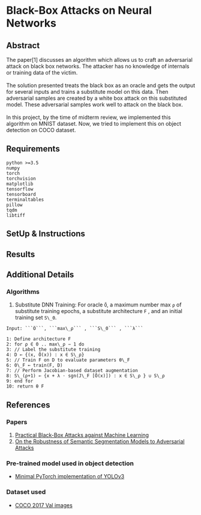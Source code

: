 # Black-Box Attacks on Neural Networks

## Abstract
The paper[1] discusses an algorithm which allows us to craft an adversarial attack on black box networks. The attacker has no knowledge of internals or training data of the victim.
<br><br>
The solution presented treats the black box as an oracle and gets the output for several inputs and trains a substitute model on this data. Then adversarial samples are created by a white box attack on this substituted model. These adversarial samples work well to attack on the black box.
<br><br>
In this project, by the time of midterm review, we implemented this algorithm on MNIST dataset. Now, we tried to implement this on object detection on COCO dataset.

## Requirements
```
python >=3.5
numpy
torch
torchvision
matplotlib
tensorflow
tensorboard
terminaltables
pillow
tqdm
libtiff
```

## SetUp & Instructions


## Results


## Additional Details
### Algorithms
1. Substitute DNN Training: 
For oracle ```Õ```, a maximum number max ```ρ``` of substitute training epochs, a substitute architecture ```F``` , and an initial training set ```S\_0```.
```
Input: ```Õ```, ```max\_ρ``` , ```S\_0``` , ```λ```

1: Define architecture F
2: for ρ ∈ 0 .. max\_ρ − 1 do
3: // Label the substitute training
4: D ← {(x, Õ(x)) : x ∈ S\_ρ}
5: // Train F on D to evaluate parameters θ\_F
6: 0\_F ← train(F, D)
7: // Perform Jacobian-based dataset augmentation
8: S\_(ρ+1) ← {x + λ · sgn(J\_F [Õ(x)]) : x ∈ S\_ρ } ∪ S\_ρ
9: end for
10: return θ F
```

## References
### Papers
1. [Practical Black-Box Attacks against Machine Learning](https://arxiv.org/pdf/1602.02697.pdf)
2. [On the Robustness of Semantic Segmentation Models to Adversarial Attacks](https://arxiv.org/pdf/1711.09856.pdf)

### Pre-trained model used in object detection
* [Minimal PyTorch implementation of YOLOv3](https://github.com/eriklindernoren/PyTorch-YOLOv3)

### Dataset used
* [COCO 2017 Val images](http://images.cocodataset.org/zips/val2017.zip)
